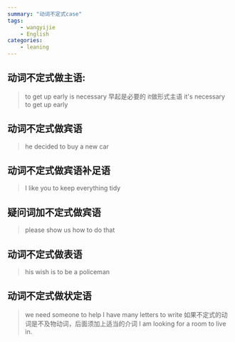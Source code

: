 ```yaml
---
summary: "动词不定式case"
tags:
    - wangyijie
    - English
categories:
    - leaning
---
```

## 动词不定式做主语:
>to get up early is necessary 早起是必要的
it做形式主语
it's necessary to get up early

## 动词不定式做宾语
> he decided to buy a new car

## 动词不定式做宾语补足语
> I like you to keep everything tidy

## 疑问词加不定式做宾语
> please show us how to do that

## 动词不定式做表语
> his wish is to be a policeman

## 动词不定式做状定语
> we need someone to help
I have many letters to write
  如果不定式的动词是不及物动词，后面须加上适当的介词
I am looking for a room to live in.

